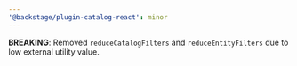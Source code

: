 ```yaml
---
'@backstage/plugin-catalog-react': minor
---
```


**BREAKING**: Removed `reduceCatalogFilters` and `reduceEntityFilters` due to low external utility value.
